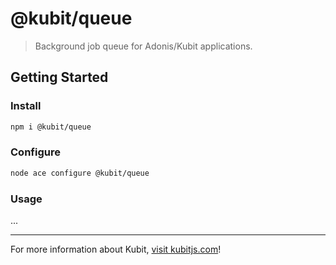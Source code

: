 # @kubit/queue

> Background job queue for Adonis/Kubit applications.

## Getting Started

### Install

```sh
npm i @kubit/queue
```

### Configure

```sh
node ace configure @kubit/queue
```

### Usage

...

<hr />

For more information about Kubit, [visit kubitjs.com](https://kubitjs.com)!
